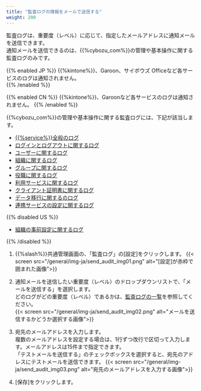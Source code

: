 ```yaml
---
title: "監査ログの情報をメールで送信する"
weight: 200
---
```

監査ログは、重要度（レベル）に応じて、指定したメールアドレスに通知メールを送信できます。  
通知メールを送信できるのは、{{%cybozu_com%}}の管理や基本操作に関する監査ログのみです。

{{% enabled JP %}}
{{%kintone%}}、Garoon、サイボウズ Officeなど各サービスのログは通知されません。  
{{% /enabled %}}

{{% enabled CN %}}
{{%kintone%}}、Garoonなど各サービスのログは通知されません。
{{% /enabled %}}  

{{%cybozu_com%}}の管理や基本操作に関する監査ログには、下記が該当します。  

* [{{%service%}}全般のログ](/general/ja/admin/list_systemadmin/list_audit/log/general.html)
* [ログインとログアウトに関するログ](/general/ja/admin/list_systemadmin/list_audit/log/login.html)
* [ユーザーに関するログ](/general/ja/admin/list_systemadmin/list_audit/log/user.html)
* [組織に関するログ](/general/ja/admin/list_systemadmin/list_audit/log/organization.html)
* [グループに関するログ](/general/ja/admin/list_systemadmin/list_audit/log/group.html)
* [役職に関するログ](/general/ja/admin/list_systemadmin/list_audit/log/title.html)
* [利用サービスに関するログ](/general/ja/admin/list_systemadmin/list_audit/log/service.html)
* [クライアント証明書に関するログ](/general/ja/admin/list_systemadmin/list_audit/log/remote.html)
* [データ移行に関するのログ](/general/ja/admin/list_systemadmin/list_audit/log/migration.html)
* [連携サービスの設定に関するログ](/general/ja/admin/list_systemadmin/list_audit/log/integration.html)

{{% disabled US %}}

* [組織の事前設定に関するログ](/general/ja/admin/list_systemadmin/list_audit/log/tentative_reorganization.html)

{{% /disabled %}}

1. {{%slash%}}共通管理画面の、「監査ログ」の[設定]をクリックします。
  {{< screen src="/general/img-ja/send_audit_img01.png"  alt="[設定]が赤枠で囲まれた画像">}}

1. 通知メールを送信したい重要度（レベル）のドロップダウンリストで、「メールを送信する」を選択します。  
  どのログがどの重要度（レベル）であるかは、[監査ログの一覧](/general/ja/admin/list_systemadmin/list_audit/log.html)を参照してください。  
  {{< screen src="/general/img-ja/send_audit_img02.png"  alt="メールを送信するかどうか選択する画像">}}

1. 宛先のメールアドレスを入力します。  
   複数のメールアドレスを設定する場合は、1行ずつ改行で区切って入力します。メールアドレスは15件まで指定できます。  
   「テストメールを送信する」のチェックボックスを選択すると、宛先のアドレスにテストメールを送信できます。
  {{< screen src="/general/img-ja/send_audit_img03.png"  alt="宛先のメールアドレスを入力する画像">}}

1. [保存]をクリックします。

